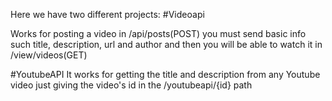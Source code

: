 Here we have two different projects:
#Videoapi

Works for posting a video in /api/posts(POST) you must send basic info such title, description, url and author and then you will be able to watch it
in /view/videos(GET)

#YoutubeAPI
It works for getting the title and description from any Youtube video just giving the video's id in the /youtubeapi/{id} path